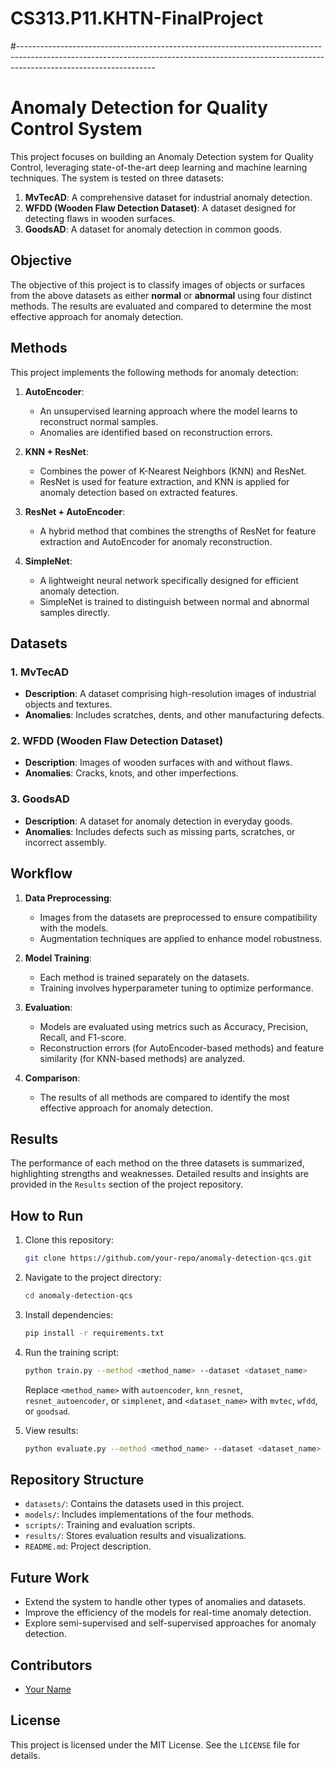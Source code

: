 # CS313.P11.KHTN-FinalProject

#----------------------------------------------------------------------------------------------------------------------------------------------------------------------------------------------

# Anomaly Detection for Quality Control System

This project focuses on building an Anomaly Detection system for Quality Control, leveraging state-of-the-art deep learning and machine learning techniques. The system is tested on three datasets:

1. **MvTecAD**: A comprehensive dataset for industrial anomaly detection.
2. **WFDD (Wooden Flaw Detection Dataset)**: A dataset designed for detecting flaws in wooden surfaces.
3. **GoodsAD**: A dataset for anomaly detection in common goods.

## Objective
The objective of this project is to classify images of objects or surfaces from the above datasets as either **normal** or **abnormal** using four distinct methods. The results are evaluated and compared to determine the most effective approach for anomaly detection.

## Methods
This project implements the following methods for anomaly detection:

1. **AutoEncoder**:
   - An unsupervised learning approach where the model learns to reconstruct normal samples.
   - Anomalies are identified based on reconstruction errors.

2. **KNN + ResNet**:
   - Combines the power of K-Nearest Neighbors (KNN) and ResNet.
   - ResNet is used for feature extraction, and KNN is applied for anomaly detection based on extracted features.

3. **ResNet + AutoEncoder**:
   - A hybrid method that combines the strengths of ResNet for feature extraction and AutoEncoder for anomaly reconstruction.

4. **SimpleNet**:
   - A lightweight neural network specifically designed for efficient anomaly detection.
   - SimpleNet is trained to distinguish between normal and abnormal samples directly.

## Datasets
### 1. MvTecAD
- **Description**: A dataset comprising high-resolution images of industrial objects and textures.
- **Anomalies**: Includes scratches, dents, and other manufacturing defects.

### 2. WFDD (Wooden Flaw Detection Dataset)
- **Description**: Images of wooden surfaces with and without flaws.
- **Anomalies**: Cracks, knots, and other imperfections.

### 3. GoodsAD
- **Description**: A dataset for anomaly detection in everyday goods.
- **Anomalies**: Includes defects such as missing parts, scratches, or incorrect assembly.

## Workflow
1. **Data Preprocessing**:
   - Images from the datasets are preprocessed to ensure compatibility with the models.
   - Augmentation techniques are applied to enhance model robustness.

2. **Model Training**:
   - Each method is trained separately on the datasets.
   - Training involves hyperparameter tuning to optimize performance.

3. **Evaluation**:
   - Models are evaluated using metrics such as Accuracy, Precision, Recall, and F1-score.
   - Reconstruction errors (for AutoEncoder-based methods) and feature similarity (for KNN-based methods) are analyzed.

4. **Comparison**:
   - The results of all methods are compared to identify the most effective approach for anomaly detection.

## Results
The performance of each method on the three datasets is summarized, highlighting strengths and weaknesses. Detailed results and insights are provided in the `Results` section of the project repository.

## How to Run
1. Clone this repository:
   ```bash
   git clone https://github.com/your-repo/anomaly-detection-qcs.git
   ```
2. Navigate to the project directory:
   ```bash
   cd anomaly-detection-qcs
   ```
3. Install dependencies:
   ```bash
   pip install -r requirements.txt
   ```
4. Run the training script:
   ```bash
   python train.py --method <method_name> --dataset <dataset_name>
   ```
   Replace `<method_name>` with `autoencoder`, `knn_resnet`, `resnet_autoencoder`, or `simplenet`, and `<dataset_name>` with `mvtec`, `wfdd`, or `goodsad`.

5. View results:
   ```bash
   python evaluate.py --method <method_name> --dataset <dataset_name>
   ```

## Repository Structure
- `datasets/`: Contains the datasets used in this project.
- `models/`: Includes implementations of the four methods.
- `scripts/`: Training and evaluation scripts.
- `results/`: Stores evaluation results and visualizations.
- `README.md`: Project description.

## Future Work
- Extend the system to handle other types of anomalies and datasets.
- Improve the efficiency of the models for real-time anomaly detection.
- Explore semi-supervised and self-supervised approaches for anomaly detection.

## Contributors
- [Your Name](https://github.com/your-profile)

## License
This project is licensed under the MIT License. See the `LICENSE` file for details.
